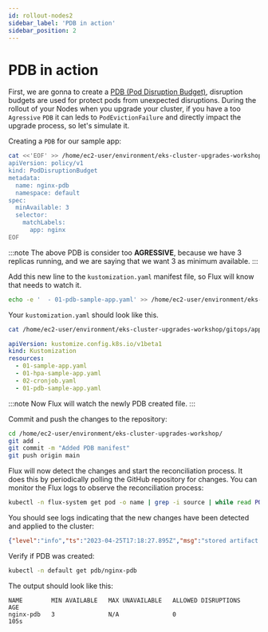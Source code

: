 ```yaml
---
id: rollout-nodes2
sidebar_label: 'PDB in action'
sidebar_position: 2
---
```


# PDB in action

First, we are gonna to create a [PDB (Pod Disruption Budget)](https://kubernetes.io/docs/tasks/run-application/configure-pdb/), disruption budgets are used for protect pods from unexpected disruptions. During the rollout of your Nodes when you upgrade your cluster, if you have a too `Agressive` `PDB` it can leds to `PodEvictionFailure` and directly impact the upgrade process, so let's simulate it.

Creating a `PDB` for our sample app:

```bash
cat <<'EOF' >> /home/ec2-user/environment/eks-cluster-upgrades-workshop/gitops/applications/01-pdb-sample-app.yaml
apiVersion: policy/v1
kind: PodDisruptionBudget
metadata:
  name: nginx-pdb
  namespace: default
spec:
  minAvailable: 3
  selector:
    matchLabels:
      app: nginx
EOF
```

:::note
The above PDB is consider too **AGRESSIVE**, because we have 3 replicas running, and we are saying that we want 3 as minimum available.
:::

Add this new line to the `kustomization.yaml` manifest file, so Flux will know that needs to watch it.

```bash
echo -e '  - 01-pdb-sample-app.yaml' >> /home/ec2-user/environment/eks-cluster-upgrades-workshop/gitops/applications/kustomization.yaml
```
Your `kustomization.yaml` should look like this.


```bash
cat /home/ec2-user/environment/eks-cluster-upgrades-workshop/gitops/applications/kustomization.yaml
```

```yaml
apiVersion: kustomize.config.k8s.io/v1beta1
kind: Kustomization
resources:
  - 01-sample-app.yaml
  - 01-hpa-sample-app.yaml
  - 02-cronjob.yaml
  - 01-pdb-sample-app.yaml
```

:::note
Now Flux will watch the newly PDB created file.
:::

Commit and push the changes to the repository:

```bash
cd /home/ec2-user/environment/eks-cluster-upgrades-workshop/
git add .
git commit -m "Added PDB manifest"
git push origin main
```

Flux will now detect the changes and start the reconciliation process. It does this by periodically polling the GitHub repository for changes. You can monitor the Flux logs to observe the reconciliation process:

```bash
kubectl -n flux-system get pod -o name | grep -i source | while read POD; do kubectl -n flux-system logs -f $POD --since=1m; done
```

You should see logs indicating that the new changes have been detected and applied to the cluster:

```json
{"level":"info","ts":"2023-04-25T17:18:27.895Z","msg":"stored artifact for commit 'Added PDB manifest'","controller":"gitrepository","controllerGroup":"source.toolkit.fluxcd.io","controllerKind":"GitRepository","GitRepository":{"name":"flux-system","namespace":"flux-system"},"namespace":"flux-system","name":"flux-system","reconcileID":"fea3c381-7412-452d-9008-f99ae19f06b9"}
```

Verify if PDB was created:

```bash
kubectl -n default get pdb/nginx-pdb
```

The output should look like this:

```
NAME        MIN AVAILABLE   MAX UNAVAILABLE   ALLOWED DISRUPTIONS   AGE
nginx-pdb   3               N/A               0                     105s
```




